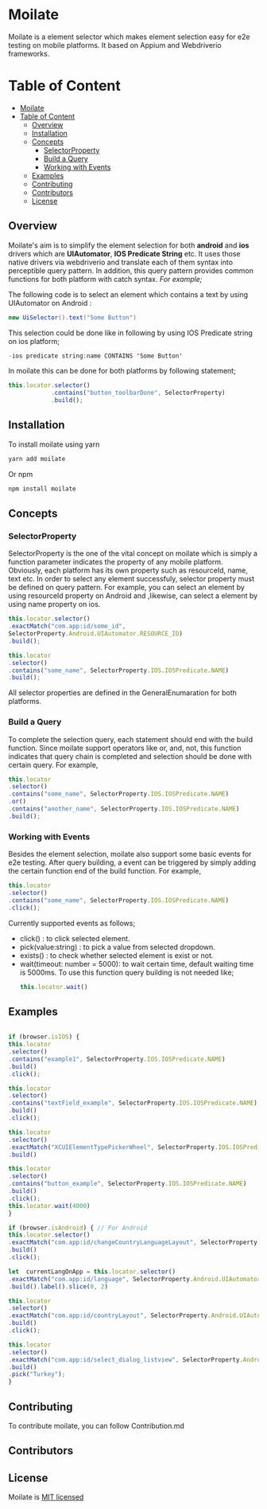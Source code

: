 # Moilate

Moilate is a element selector which makes element selection easy for e2e testing on mobile platforms. It based on Appium and Webdriverio frameworks.

# Table of Content
- [Moilate](#moilate)
- [Table of Content](#table-of-content)
  - [Overview](#overview)
  - [Installation](#installation)
  - [Concepts](#concepts)
    - [SelectorProperty](#selectorproperty)
    - [Build a Query](#build-a-query)
    - [Working with Events](#working-with-events)
  - [Examples](#examples)
  - [Contributing](#contributing)
  - [Contributors](#contributors)
  - [License](#license)

## Overview

Moilate's aim is to simplify the element selection for both **android** and **ios** drivers which are **UIAutomator**, **IOS Predicate String** etc. It uses those native drivers via webdriverio and translate each of them syntax into perceptible query pattern. In addition, this query pattern provides common functions for both platform with catch syntax. *For example;*

The following code is to select an element which contains a text by using UIAutomator on Android :

```java
new UiSelector().text("Some Button")
```

This selection could be done like in following by using IOS Predicate string on ios platform;
```swift
-ios predicate string:name CONTAINS 'Some Button'
```
In moilate this can be done for both platforms by following statement;
```typescript
this.locator.selector()
			.contains("button_toolbarDone", SelectorProperty)
			.build();
```

## Installation 

To install moilate using yarn
```bash
yarn add moilate
```
Or npm
```bash
npm install moilate
```

## Concepts

### SelectorProperty
SelectorProperty is the one of the vital concept on moilate which is simply a function parameter indicates the property of any mobile platform. Obviously, each platform has its own property such as resourceId, name, text etc. In order to select any element successfuly, selector property must be defined on query pattern. For example, you can select an element by using resourceId property on Android and ,likewise, can select a element by using name property on ios.

```typescript
this.locator.selector()
.exactMatch("com.app:id/some_id",
SelectorProperty.Android.UIAutomator.RESOURCE_ID)
.build();
```

```typescript
this.locator
.selector()
.contains("some_name", SelectorProperty.IOS.IOSPredicate.NAME)
.build();
```

All selector properties are defined in the GeneralEnumaration for both platforms.

### Build a Query
To complete the selection query, each statement should end with the build function. Since moilate support operators like or, and, not, this function indicates that query chain is completed and selection should be done with certain query.  For example,

```typescript
this.locator
.selector()
.contains("some_name", SelectorProperty.IOS.IOSPredicate.NAME)
.or()
.contains("another_name", SelectorProperty.IOS.IOSPredicate.NAME)
.build();
```
 
 ### Working with Events

Besides the element selection, moilate also support some basic events for e2e testing. After query building, a event can be triggered by simply adding the certain function end of the build function. For example, 

```typescript
this.locator
.selector()
.contains("some_name", SelectorProperty.IOS.IOSPredicate.NAME)
.click();
```

Currently supported events as follows; 

 - click() : to click selected element. 
 - pick(value:string) : to pick a value from selected dropdown.
 - exists() : to check whether selected element is exist or not.
 - wait(timeout: number = 5000): to wait certain time, default waiting time is 5000ms. To use this function query building is not needed like; 
	 ```typescript
	 this.locator.wait()
	 ```

## Examples
```typescript

if (browser.isIOS) {
this.locator
.selector()
.contains("example1", SelectorProperty.IOS.IOSPredicate.NAME)
.build()
.click();

this.locator
.selector()
.contains("textField_example", SelectorProperty.IOS.IOSPredicate.NAME)
.build()
.click();

this.locator
.selector()
.exactMatch("XCUIElementTypePickerWheel", SelectorProperty.IOS.IOSPredicate.TYPE)
.build()

this.locator
.selector()
.contains("button_example", SelectorProperty.IOS.IOSPredicate.NAME)
.build()
.click();
this.locator.wait(4000)
}
```

```typescript
if (browser.isAndroid) { // For Android 
this.locator.selector()
.exactMatch("com.app:id/changeCountryLanguageLayout", SelectorProperty.Android.UIAutomator.RESOURCE_ID)
.build()
.click();

let  currentLangOnApp = this.locator.selector()
.exactMatch("com.app:id/language", SelectorProperty.Android.UIAutomator.RESOURCE_ID)
.build().label().slice(0, 2)

this.locator
.selector()
.exactMatch("com.app:id/countryLayout", SelectorProperty.Android.UIAutomator.RESOURCE_ID)
.build()
.click();

this.locator
.selector()
.exactMatch("com.app:id/select_dialog_listview", SelectorProperty.Android.UIAutomator.RESOURCE_ID)
.build()
.pick("Turkey");
}
```

## Contributing

To contribute moilate, you can follow Contribution.md

## Contributors


## License
Moilate is [MIT licensed](https://github.com/modanisatech/moilate/blob/master/LICENSE)